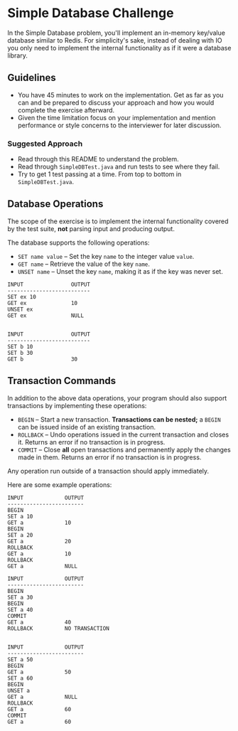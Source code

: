 # Simple Database Challenge

In the Simple Database problem, you'll implement an in-memory key/value
database similar to Redis. For simplicity's sake, instead of dealing with IO
you only need to implement the internal functionality as if it were a database
library.

## Guidelines

* You have 45 minutes to work on the implementation. Get as far as you can and
  be prepared to discuss your approach and how you would complete the exercise
  afterward.
* Given the time limitation focus on your implementation and mention
  performance or style concerns to the interviewer for later discussion.

### Suggested Approach

* Read through this README to understand the problem.
* Read through `SimpleDBTest.java` and run tests to see where they fail.
* Try to get 1 test passing at a time. From top to bottom in `SimpleDBTest.java`.
 
## Database Operations

The scope of the exercise is to implement the internal functionality covered by
the test suite, **not** parsing input and producing output.

The database supports the following operations:

* `SET name value` – Set the key `name` to the integer value `value`.
* `GET name` – Retrieve the value of the key `name`.
* `UNSET name` – Unset the key `name`, making it as if the key was never set.

```
INPUT	            OUTPUT
--------------------------
SET ex 10
GET ex              10
UNSET ex
GET ex              NULL


INPUT	            OUTPUT
--------------------------
SET b 10
SET b 30
GET b               30
```

## Transaction Commands

In addition to the above data operations, your program should also support
transactions by implementing these operations:

* `BEGIN` – Start a new transaction. **Transactions can be nested;** a
  `BEGIN` can be issued inside of an existing transaction.
* `ROLLBACK` – Undo operations issued in the current transaction and closes it.
  Returns an error if no transaction is in progress.
* `COMMIT` – Close **all** open transactions and permanently apply the changes
  made in them. Returns an error if no transaction is in progress.

Any operation run outside of a transaction should apply immediately.

Here are some example operations:

```
INPUT	          OUTPUT
------------------------
BEGIN
SET a 10
GET a             10
BEGIN
SET a 20
GET a             20
ROLLBACK
GET a             10
ROLLBACK
GET a             NULL

INPUT	          OUTPUT
------------------------
BEGIN
SET a 30
BEGIN
SET a 40
COMMIT
GET a             40
ROLLBACK          NO TRANSACTION


INPUT	          OUTPUT
------------------------
SET a 50
BEGIN
GET a             50
SET a 60
BEGIN
UNSET a
GET a             NULL
ROLLBACK
GET a             60
COMMIT
GET a             60
```
